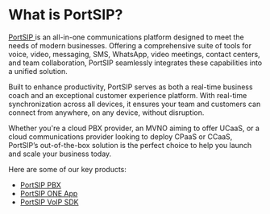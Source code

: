 # What is PortSIP?

[PortSIP ](https://www.portsip.com)is an all-in-one communications platform designed to meet the needs of modern businesses. Offering a comprehensive suite of tools for voice, video, messaging, SMS, WhatsApp, video meetings, contact centers, and team collaboration, PortSIP seamlessly integrates these capabilities into a unified solution.

Built to enhance productivity, PortSIP serves as both a real-time business coach and an exceptional customer experience platform. With real-time synchronization across all devices, it ensures your team and customers can connect from anywhere, on any device, without disruption.

Whether you're a cloud PBX provider, an MVNO aiming to offer UCaaS, or a cloud communications provider looking to deploy CPaaS or CCaaS, PortSIP’s out-of-the-box solution is the perfect choice to help you launch and scale your business today.

Here are some of our key products:

* [PortSIP PBX](https://www.portsip.com/portsip-pbx/)
* [PortSIP ONE App](https://www.portsip.com/portsip-one)
* [PortSIP VoIP SDK](https://www.portsip.com/portsip-voip-sdk/)
